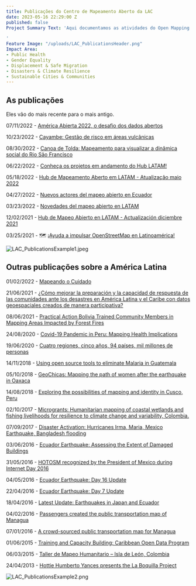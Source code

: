 ```yaml
---
title: Publicações do Centro de Mapeamento Aberto da LAC
date: 2023-05-16 22:29:00 Z
published: false
Project Summary Text: 'Aqui documentamos as atividades do Open Mapping Hub - HOT Latam

'
Feature Image: "/uploads/LAC_PublicationsHeader.png"
Impact Area:
- Public Health
- Gender Equality
- Displacement & Safe Migration
- Disasters & Climate Resilience
- Sustainable Cities & Communities
---
```


## As publicações
Eles vão do mais recente para o mais antigo.

07/11/2022 - [América Abierta 2022, o desafio dos dados abertos](https://www.hotosm.org/updates/america-abierta-2022-o-desafio-dos-dados-abertos/)

10/23/2022 - [Cayambe: Gestão de risco em áreas vulcânicas](https://www.hotosm.org/updates/cayambe-gestao-de-risco-em-areas-vulcanicas/)

08/30/2022 - [Canoa de Tolda: Mapeamento para visualizar a dinâmica social do Rio São Francisco](https://www.hotosm.org/updates/canoa-de-tolda-mapeamento-para-visualizar-a-dinamica-social-do-rio-sao-francisco/)

06/22/2022 - [Conheça os projetos em andamento do Hub LATAM!](https://www.hotosm.org/updates/conheca-os-projetos-em-andamento-do-hub-latam/)

05/18/2022 - [Hub de Mapeamento Aberto em LATAM - Atualização maio 2022](https://www.hotosm.org/updates/hub-de-mapeamento-aberto-en-latam-atualizacao-mayo-2022/)

04/27/2022 - [Nuevos actores del mapeo abierto en Ecuador](https://www.hotosm.org/updates/nuevos-actores-del-mapeo-abierto-en-ecuador/)

03/23/2022 - [Novedades del mapeo abierto en LATAM](https://www.hotosm.org/updates/novedades-desde-latam/)

12/02/2021 - [Hub de Mapeo Abierto en LATAM - Actualización diciembre 2021](https://www.hotosm.org/updates/hub-de-mapeo-abierto-en-latam-actualizacion-diciembre-2021/)

03/25/2021 - 🗺 [¡Ayuda a impulsar OpenStreetMap en Latinoamérica!](https://www.hotosm.org/updates/ayuda-a-impulsar-openstreetmap-en-latinoamerica/)

![LAC_PublicationsExample1.jpeg](/uploads/LAC_PublicationsExample1.jpeg)

## Outras publicações sobre a América Latina

01/02/2022 - [Mapeando o Cuidado](https://www.hotosm.org/updates/mapeando-o-cuidado/)

21/06/2021 - [¿Cómo mejorar la preparación y la capacidad de respuesta de las comunidades ante los desastres en América Latina y el Caribe con datos geoespaciales creados de manera participativa?](https://www.hotosm.org/updates/como-mejorar-la-preparacion-y-la-capacidad-de-respuesta-de-las-comunidades-ante-los-desastres-en-america-latina-y-el-caribe-con-datos-geoespaciales-creados-de-manera-participativa/)

08/06/2021 - [Practical Action Bolivia Trained Community Members in Mapping Areas Impacted by Forest Fires](https://www.hotosm.org/updates/practical-action-bolivia-trained-community-members-in-mapping-areas-impacted-by-forest-fires/)

24/08/2020 - [Covid-19 Pandemic in Peru: Mapping Health Implications](https://www.hotosm.org/updates/covid-19-pandemic-in-peru-mapping-health-implications/)

19/06/2020 - [Cuatro regiones, cinco años, 94 países, mil millones de personas](https://www.hotosm.org/updates/cuatro-regiones-cinco-anos-94-paises-mil-millones-de-personas/)

14/11/2018 - [Using open source tools to eliminate Malaria in Guatemala](https://www.hotosm.org/updates/using-open-source-tools-to-eliminate-malaria-in-guatemala/)

05/10/2018 - [GeoChicas: Mapping the path of women after the earthquake in Oaxaca](https://www.hotosm.org/updates/geochicas-mapping-the-path-of-women-after-the-earthquake-in-oaxaca/)

14/08/2018 - [Exploring the possibilities of mapping and identity in Cusco, Peru](https://www.hotosm.org/updates/exploring-the-possibilities-of-mapping-and-identity-in-cusco-peru/)

02/10/2017 - [Microgrants: Humanitarian mapping of coastal wetlands and fishing livelihoods for resilience to climate change and variability, Colombia.](https://www.hotosm.org/updates/2017-10-02_microgrants_humanitarian_mapping_of_coastal_wetlands_and_fishing_livelihoods_for)

07/09/2017 - [Disaster Activation: Hurricanes Irma, Maria, Mexico Earthquake, Bangladesh flooding](https://www.hotosm.org/projects/hot_activates_for_multiple_disasters_hurricane_irma_and_maria_mexico_earthquakes_and)

03/06/2016 - [Ecuador Earthquake: Assessing the Extent of Damaged Buildings](https://www.hotosm.org/updates/2016-06-03_ecuador_earthquake_assessing_the_extent_of_damaged_buildings)

31/05/2016 - [HOTOSM recognized by the President of Mexico during Internet Day 2016](https://www.hotosm.org/updates/2016-05-31_hotosm_recognized_by_the_president_of_mexico_during_internet_day_2016)

04/05/2016 - [Ecuador Earthquake: Day 16 Update](https://www.hotosm.org/updates/2016-05-04_ecuador_earthquake_day_16_update)

22/04/2016 - [Ecuador Earthquake: Day 7 Update](https://www.hotosm.org/updates/2016-04-22_ecuador_earthquake_day_7_update)

18/04/2016 - [Latest Update: Earthquakes in Japan and Ecuador](https://www.hotosm.org/updates/2016-04-18_latest_update_earthquakes_in_japan_and_ecuador)

04/02/2016 - [Passengers created the public transportation map of Managua](https://www.hotosm.org/updates/2016-02-04_passengers_created_the_public_transportation_map_of_managua)

07/01/2016 - [A crowd-sourced public transportation map for Managua](https://www.hotosm.org/updates/2016-01-07_a_crowd-sourced_public_transportation_map_for_managua)

01/06/2015 - [Training and Capacity Building: Caribbean Open Data Program](https://www.hotosm.org/projects/training-and-capacity-building-caribbean-open-data-program)

06/03/2015 - [Taller de Mapeo Humanitario – Isla de León, Colombia](https://www.hotosm.org/updates/2015-03-06_taller_de_mapeo_humanitario_%E2%80%93_isla_de_le%C3%B3n_colombia)

24/04/2013 - [Hottie Humberto Yances presents the La Boquilla Project](https://www.hotosm.org/updates/2013-04-24_hottie_humberto_yances_presents_the_la_boquilla_project)

![LAC_PublicationsExample2.png](/uploads/LAC_PublicationsExample2.png)